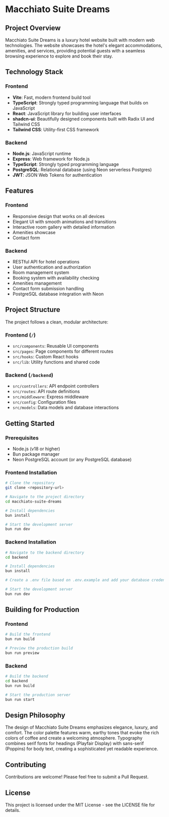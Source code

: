 # Macchiato Suite Dreams

## Project Overview

Macchiato Suite Dreams is a luxury hotel website built with modern web technologies. The website showcases the hotel's elegant accommodations, amenities, and services, providing potential guests with a seamless browsing experience to explore and book their stay.

## Technology Stack

### Frontend
- **Vite**: Fast, modern frontend build tool
- **TypeScript**: Strongly typed programming language that builds on JavaScript
- **React**: JavaScript library for building user interfaces
- **shadcn-ui**: Beautifully designed components built with Radix UI and Tailwind CSS
- **Tailwind CSS**: Utility-first CSS framework

### Backend
- **Node.js**: JavaScript runtime
- **Express**: Web framework for Node.js
- **TypeScript**: Strongly typed programming language
- **PostgreSQL**: Relational database (using Neon serverless Postgres)
- **JWT**: JSON Web Tokens for authentication

## Features

### Frontend
- Responsive design that works on all devices
- Elegant UI with smooth animations and transitions
- Interactive room gallery with detailed information
- Amenities showcase
- Contact form

### Backend
- RESTful API for hotel operations
- User authentication and authorization
- Room management system
- Booking system with availability checking
- Amenities management
- Contact form submission handling
- PostgreSQL database integration with Neon

## Project Structure

The project follows a clean, modular architecture:

### Frontend (`/`)
- `src/components`: Reusable UI components
- `src/pages`: Page components for different routes
- `src/hooks`: Custom React hooks
- `src/lib`: Utility functions and shared code

### Backend (`/backend`)
- `src/controllers`: API endpoint controllers
- `src/routes`: API route definitions
- `src/middleware`: Express middleware
- `src/config`: Configuration files
- `src/models`: Data models and database interactions

## Getting Started

### Prerequisites

- Node.js (v18 or higher)
- Bun package manager
- Neon PostgreSQL account (or any PostgreSQL database)

### Frontend Installation

```bash
# Clone the repository
git clone <repository-url>

# Navigate to the project directory
cd macchiato-suite-dreams

# Install dependencies
bun install

# Start the development server
bun run dev
```

### Backend Installation

```bash
# Navigate to the backend directory
cd backend

# Install dependencies
bun install

# Create a .env file based on .env.example and add your database credentials

# Start the development server
bun run dev
```

## Building for Production

### Frontend

```bash
# Build the frontend
bun run build

# Preview the production build
bun run preview
```

### Backend

```bash
# Build the backend
cd backend
bun run build

# Start the production server
bun run start
```

## Design Philosophy

The design of Macchiato Suite Dreams emphasizes elegance, luxury, and comfort. The color palette features warm, earthy tones that evoke the rich colors of coffee and create a welcoming atmosphere. Typography combines serif fonts for headings (Playfair Display) with sans-serif (Poppins) for body text, creating a sophisticated yet readable experience.

## Contributing

Contributions are welcome! Please feel free to submit a Pull Request.

## License

This project is licensed under the MIT License - see the LICENSE file for details.
